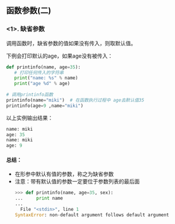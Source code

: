 ## 函数参数(二)

### <1>. 缺省参数

调用函数时，缺省参数的值如果没有传入，则取默认值。

下例会打印默认的age，如果age没有被传入：
	
```python
def printinfo(name, age=35):
   # 打印任何传入的字符串
   print("name: %s" % name)
   print("age %d" % age)
 
# 调用printinfo函数
printinfo(name="miki")  # 在函数执行过程中 age去默认值35
printinfo(age=9 ,name="miki")
```

以上实例输出结果：

```python
name: miki
age: 35
name: miki
age: 9
```
#### 总结：
* 在形参中默认有值的参数，称之为缺省参数
* 注意：带有默认值的参数一定要位于参数列表的最后面
	```python
	>>> def printinfo(name, age=35, sex):
	... 	print name
	...
	  File "<stdin>", line 1
	SyntaxError: non-default argument follows default argument
	```
